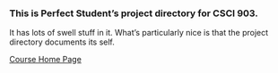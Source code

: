### This is Perfect Student’s project directory for CSCI 903.

It has lots of swell stuff in it.
What’s particularly nice is that the project directory documents its self.

[Course Home Page](http://babbage.cs.qc.cuny.edu/courses/cs903/2013)
